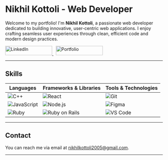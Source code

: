 # Nikhil Kottoli - Web Developer

Welcome to my portfolio! I'm **Nikhil Kottoli**, a passionate web developer dedicated to building innovative, user-centric web applications. I enjoy crafting seamless user experiences through clean, efficient code and modern design practices.

<a href="https://www.linkedin.com/in/nikhil-kottoli-92552128a/">
  <img src="https://img.shields.io/badge/-LinkedIn-blue?style=flat&logo=linkedin&logoColor=white" alt="LinkedIn" width="150" height="30" />
</a>
&nbsp;
<a href="https://nikhilkottoli.github.io/Portfolio/">
  <img src="https://img.shields.io/badge/-Portfolio-000000?style=flat&logo=google-chrome&logoColor=white" alt="Portfolio" width="150" height="30" />
</a>

---

## Skills

| Languages         | Frameworks & Libraries    | Tools & Technologies |
|-------------------|---------------------------|-----------------------|
| ![C++](https://img.shields.io/badge/-C++-00599C?style=flat&logo=c%2B%2B&logoColor=white) | ![React](https://img.shields.io/badge/-React-61DAFB?style=flat&logo=react&logoColor=black) | ![Git](https://img.shields.io/badge/-Git-F05032?style=flat&logo=git&logoColor=white) |
| ![JavaScript](https://img.shields.io/badge/-JavaScript-F7DF1E?style=flat&logo=javascript&logoColor=black) | ![Node.js](https://img.shields.io/badge/-Node.js-339933?style=flat&logo=node.js&logoColor=white) | ![Figma](https://img.shields.io/badge/-Figma-F24E1E?style=flat&logo=figma&logoColor=white) |
| ![Ruby](https://img.shields.io/badge/-Ruby-CC342D?style=flat&logo=ruby&logoColor=white) | ![Ruby on Rails](https://img.shields.io/badge/-Ruby%20on%20Rails-CC0000?style=flat&logo=ruby-on-rails&logoColor=white) | ![VS Code](https://img.shields.io/badge/-VS%20Code-007ACC?style=flat&logo=visual-studio-code&logoColor=white) |

---

## Contact

You can reach me via email at [nikhilkottoli2005@gmail.com](mailto:nikhilkottoli2005@gmail.com).

---

<!-- Animations (HTML/CSS suggestion for a website version) -->
<!-- For animations, consider adding CSS hover effects to the icons or using simple fade-ins for each section. You can add this CSS to your main stylesheet if using HTML/CSS to render this markdown. Example:
<style>
  a img { transition: transform 0.2s ease-in-out; }
  a img:hover { transform: scale(1.1); }
</style>
-->
